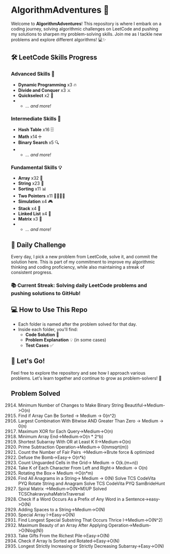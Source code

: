 # AlgorithmAdventures 🚀

Welcome to **AlgorithmAdventures**! This repository is where I embark on a coding journey, solving algorithmic challenges on LeetCode and pushing my solutions to sharpen my problem-solving skills. Join me as I tackle new problems and explore different algorithms! 💻✨

## 🛠️ LeetCode Skills Progress

### **Advanced Skills** 🧠
- **Dynamic Programming** x3 🔥
- **Divide and Conquer** x3 ⚔️
- **Quickselect** x2 🎯
- - _... and more!_


### **Intermediate Skills** 🎯
- **Hash Table** x16 🗄️
- **Math** x14 ➗
- **Binary Search** x5 🔍
- - _... and more!_


### **Fundamental Skills** 💡
- **Array** x32 🧩
- **String** x23 📜
- **Sorting** x11 📊
- **Two Pointers** x11 🏃‍♂️🏃‍♀️
- **Simulation** x4 🎮
- **Stack** x4 🥞
- **Linked List** x4 🔗
- **Matrix** x3 🧮
- - _... and more!_


## 📅 Daily Challenge

Every day, I pick a new problem from LeetCode, solve it, and commit the solution here. This is part of my commitment to improve my algorithmic thinking and coding proficiency, while also maintaining a streak of consistent progress.

### 📚 Current Streak: Solving daily LeetCode problems and pushing solutions to GitHub!

## 💻 How to Use This Repo

- Each folder is named after the problem solved for that day.
- Inside each folder, you'll find:
  - **Code Solution** 📝
  - **Problem Explanation** 💡 (in some cases)
  - **Test Cases** ✅

## 🚀 Let's Go!

Feel free to explore the repository and see how I approach various problems. Let's learn together and continue to grow as problem-solvers! 🌟

## Problem Solved

2914. Minimum Number of Changes to Make Binary String Beautiful->Medium->O(n)
3011. Find if Array Can Be Sorted -> Medium -> 0(n^2)
2275. Largest Combination With Bitwise AND Greater Than Zero -> Medium -> 0(n)
1829. Maximum XOR for Each Query->Medium->O(n)
3133. Minimum Array End->Medium->O(n * 2^b)
3097. Shortest Subarray With OR at Least K II->Medium->O(n)
2601. Prime Subtraction Operation->Medium-> 0(n*m*sqrt(m))
2563. Count the Number of Fair Pairs ->Medium->Brute force & optimized
1652. Defuse the Bomb->Easy-> O(n*k)
2257. Count Unguarded Cells in the Grid-> Medium -> O(k.(m+n))
2516. Take K of Each Character From Left and Right-> Medium -> O(n)
1861. Rotating the Box-> Medium ->O(n*m)
438. Find All Anagrams in a String-> Medium -> 0(N)
Solve TCS CodeVita PYQ Rotate String and Anagram
Solve TCS CodeVita PYQ SamBrideHunt
54. Spiral Matrix ->Medium->O(N*M)UP
Solved TCSChakravyuhaMatrixTraversal
1455. Check If a Word Occurs As a Prefix of Any Word in a Sentence->easy->O(N)
2109. Adding Spaces to a String->Medium->O(N)
3151. Special Array I->Easy->O(N)
2981. Find Longest Special Substring That Occurs Thrice I->Medium->O(N^2)
2779. Maximum Beauty of an Array After Applying Operation->Medium->O(Nlog(N))
2558. Take Gifts From the Richest Pile->Easy->O(N)
1752. Check if Array Is Sorted and Rotated->Easy->O(N)
3105. Longest Strictly Increasing or Strictly Decreasing Subarray->Easy->O(N)